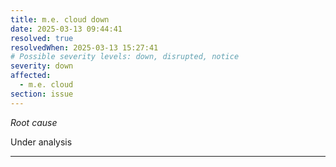 ```yaml
---
title: m.e. cloud down
date: 2025-03-13 09:44:41
resolved: true
resolvedWhen: 2025-03-13 15:27:41
# Possible severity levels: down, disrupted, notice
severity: down
affected:
  - m.e. cloud
section: issue
---
```


*Root cause*

Under analysis

---


